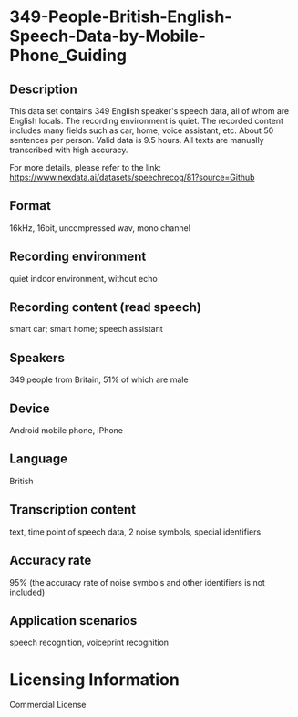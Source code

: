 # 349-People-British-English-Speech-Data-by-Mobile-Phone_Guiding


## Description
This data set contains 349 English speaker's speech data, all of whom are English locals. The recording environment is quiet. The recorded content includes many fields such as car, home, voice assistant, etc. About 50 sentences per person. Valid data is 9.5 hours. All texts are manually transcribed with high accuracy.

For more details, please refer to the link: https://www.nexdata.ai/datasets/speechrecog/81?source=Github

## Format
16kHz, 16bit, uncompressed wav, mono channel

## Recording environment
quiet indoor environment, without echo

## Recording content (read speech)
smart car; smart home; speech assistant

## Speakers
349 people from Britain, 51% of which are male

## Device
Android mobile phone, iPhone

## Language
British

## Transcription content
text, time point of speech data, 2 noise symbols, special identifiers

## Accuracy rate
95% (the accuracy rate of noise symbols and other identifiers is not included)

## Application scenarios
speech recognition, voiceprint recognition

# Licensing Information
Commercial License

